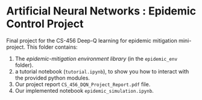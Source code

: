# Artificial Neural Networks : Epidemic Control Project

Final project for the CS-456 Deep-Q learning for epidemic mitigation mini-project. This folder contains:

1. The *epidemic-mitigation environment library* (in the `epidemic_env` folder).
2. a tutorial notebook (`tutorial.ipynb`), to show you how to interact with the provided python modules.
3. Our project report `CS_456_DQN_Project_Report.pdf` file.
4. Our implemented notebook `epidemic_simulation.ipynb`.
